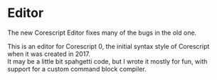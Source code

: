 # Editor
The new Corescript Editor fixes many of the bugs in the old one.  

This is an editor for Corescript 0, the initial syntax style of Corescript  
when it was created in 2017.  
It may be a little bit spahgetti code, but I wrote it mostly for fun, with  
support for a custom command block compiler.
